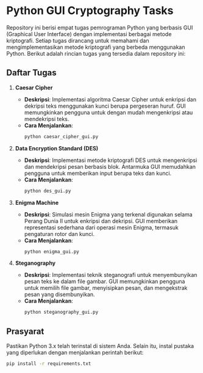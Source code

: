 # Python GUI Cryptography Tasks

Repository ini berisi empat tugas pemrograman Python yang berbasis GUI (Graphical User Interface) dengan implementasi berbagai metode kriptografi. Setiap tugas dirancang untuk memahami dan mengimplementasikan metode kriptografi yang berbeda menggunakan Python. Berikut adalah rincian tugas yang tersedia dalam repository ini:

## Daftar Tugas

1. **Caesar Cipher**  
   - **Deskripsi**: Implementasi algoritma Caesar Cipher untuk enkripsi dan dekripsi teks menggunakan kunci berupa pergeseran huruf. GUI memungkinkan pengguna untuk dengan mudah mengenkripsi atau mendekripsi teks.  
   - **Cara Menjalankan**:  
     ```bash
     python caesar_cipher_gui.py
     ```

2. **Data Encryption Standard (DES)**  
   - **Deskripsi**: Implementasi metode kriptografi DES untuk mengenkripsi dan mendekripsi pesan berbasis blok. Antarmuka GUI memudahkan pengguna untuk memberikan input berupa teks dan kunci.  
   - **Cara Menjalankan**:  
     ```bash
     python des_gui.py
     ```

3. **Enigma Machine**  
   - **Deskripsi**: Simulasi mesin Enigma yang terkenal digunakan selama Perang Dunia II untuk enkripsi dan dekripsi. GUI memberikan representasi sederhana dari operasi mesin Enigma, termasuk pengaturan rotor dan kunci.  
   - **Cara Menjalankan**:  
     ```bash
     python enigma_gui.py
     ```

4. **Steganography**  
   - **Deskripsi**: Implementasi teknik steganografi untuk menyembunyikan pesan teks ke dalam file gambar. GUI memungkinkan pengguna untuk memilih file gambar, menyisipkan pesan, dan mengekstrak pesan yang disembunyikan.  
   - **Cara Menjalankan**:  
     ```bash
     python steganography_gui.py
     ```

## Prasyarat

Pastikan Python 3.x telah terinstal di sistem Anda. Selain itu, instal pustaka yang diperlukan dengan menjalankan perintah berikut:  
```bash
pip install -r requirements.txt
